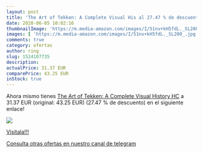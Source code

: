 ```yaml
---
layout: post
title: 'The Art of Tekken: A Complete Visual His al 27.47 % de descuento'
date: 2020-06-05 10:02:16
thumbnailImage: 'https://m.media-amazon.com/images/I/51nv+kH5fdL._SL200_.jpg'
images: [ 'https://m.media-amazon.com/images/I/51nv+kH5fdL._SL200_.jpg' ]
comments: true
category: ofertas
author: ring
slug: 1524107735
description:
actualPrice: 31.37 EUR
comparePrice: 43.25 EUR
inStock: true
---
```


Ahora mismo tienes [The Art of Tekken: A Complete Visual History HC](https://www.amazon.com/dp/1524107735/?tag=redken08-20) a 31.37 EUR (original: 43.25 EUR) (27.47 %  de descuento) en el siguiente enlace!

[![](https://m.media-amazon.com/images/I/51nv+kH5fdL._SL200_.jpg)](https://www.amazon.com/dp/1524107735/?tag=redken08-20)

[Visítala!!!](https://www.amazon.com/dp/1524107735/?tag=redken08-20)

[Consulta otras ofertas en nuestro canal de telegram](https://t.me/s/ofertas25)
